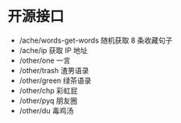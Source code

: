 # 开源接口

- /ache/words-get-words 随机获取 8 条收藏句子
- /ache/ip 获取 IP 地址
- /other/one 一言
- /other/trash 渣男语录
- /other/green 绿茶语录
- /other/chp 彩虹屁
- /other/pyq 朋友圈
- /other/du 毒鸡汤
